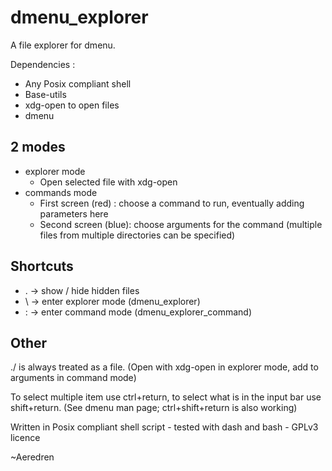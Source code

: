 # dmenu_explorer

A file explorer for dmenu.

Dependencies :
- Any Posix compliant shell
- Base-utils
- xdg-open to open files
- dmenu

## 2 modes

- explorer mode
	- Open selected file with xdg-open
- commands mode
	- First screen (red) : choose a command to run, eventually adding parameters here
	- Second screen (blue): choose arguments for the command (multiple files from multiple directories can be specified)

## Shortcuts
- . -> show / hide hidden files
- \\ -> enter explorer mode (dmenu_explorer)
- : -> enter command mode (dmenu_explorer_command)

## Other

./ is always treated as a file. (Open with xdg-open in explorer mode, add to arguments in command mode)

To select multiple item use ctrl+return, to select what is in the input bar use shift+return. (See dmenu man page; ctrl+shift+return is also working)



Written in Posix compliant shell script - tested with dash and bash - GPLv3 licence

~Aeredren
